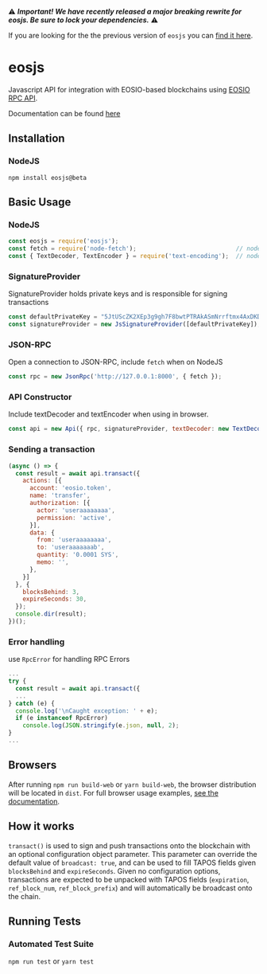 ⚠️ ***Important! We have recently released a major breaking rewrite for eosjs. Be sure to lock your dependencies.*** ⚠️

If you are looking for the the previous version of `eosjs` you can [find it here](https://github.com/EOSIO/eosjs/tree/v16.0.9).

# eosjs

Javascript API for integration with EOSIO-based blockchains using [EOSIO RPC API](https://developers.eos.io/eosio-nodeos/reference).

Documentation can be found [here](https://eosio.github.io/eosjs)

## Installation

### NodeJS

`npm install eosjs@beta`

## Basic Usage

### NodeJS

```js
const eosjs = require('eosjs');
const fetch = require('node-fetch');                            // node only; not needed in browsers
const { TextDecoder, TextEncoder } = require('text-encoding');  // node, IE11 and IE Edge Browsers
```

### SignatureProvider

SignatureProvider holds private keys and is responsible for signing transactions
```js
const defaultPrivateKey = "5JtUScZK2XEp3g9gh7F8bwtPTRAkASmNrrftmx4AxDKD5K4zDnr"; // useraaaaaaaa
const signatureProvider = new JsSignatureProvider([defaultPrivateKey]);
```

### JSON-RPC

Open a connection to JSON-RPC, include `fetch` when on NodeJS
```js
const rpc = new JsonRpc('http://127.0.0.1:8000', { fetch });
```

### API Constructor

Include textDecoder and textEncoder when using in browser.
```js
const api = new Api({ rpc, signatureProvider, textDecoder: new TextDecoder(), textEncoder: new TextEncoder() });
```

### Sending a transaction

```js
(async () => {
  const result = await api.transact({
    actions: [{
      account: 'eosio.token',
      name: 'transfer',
      authorization: [{
        actor: 'useraaaaaaaa',
        permission: 'active',
      }],
      data: {
        from: 'useraaaaaaaa',
        to: 'useraaaaaaab',
        quantity: '0.0001 SYS',
        memo: '',
      },
    }]
  }, {
    blocksBehind: 3,
    expireSeconds: 30,
  });
  console.dir(result);
})();
```

### Error handling

use `RpcError` for handling RPC Errors
```js
...
try {
  const result = await api.transact({
  ...
} catch (e) {
  console.log('\nCaught exception: ' + e);
  if (e instanceof RpcError)
    console.log(JSON.stringify(e.json, null, 2);
}
...
```

## Browsers

After running `npm run build-web` or `yarn build-web`, the browser distribution will be located in `dist`. For full browser usage examples, [see the documentation](https://eosio.github.io/eosjs/static/3.-Browsers.html).

## How it works

`transact()` is used to sign and push transactions onto the blockchain with an optional configuration object parameter.  This parameter can override the default value of `broadcast: true`, and can be used to fill TAPOS fields given `blocksBehind` and `expireSeconds`.  Given no configuration options, transactions are expected to be unpacked with TAPOS fields (`expiration`, `ref_block_num`, `ref_block_prefix`) and will automatically be broadcast onto the chain.


## Running Tests

### Automated Test Suite
`npm run test` or `yarn test`
